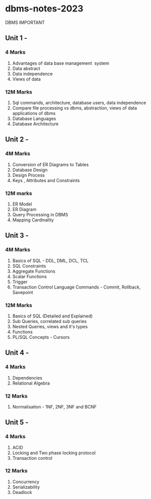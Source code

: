 # dbms-notes-2023

DBMS IMPORTANT

## Unit 1 -

### 4 Marks

1. Advantages of data base management  system
2. Data abstract
3. Data independence
4. Views of data

### 12M Marks

1. Sql commands, architecture, database users, data independence
2. Compare file processing vs dbms, abstraction, views of data applications of dbms
3. Database Languages
4. Database Architecture

## Unit 2 -

### 4M Marks

1. Conversion of ER Diagrams to Tables
2. Database Design
3. Design Process
4. Keys , Attributes and Constraints

### 12M marks

1. ER Model
2. ER Diagram
3. Query Processing in DBMS
4. Mapping Cardinality

## Unit 3 -

### 4M Marks

1. Basics of SQL - DDL, DML, DCL, TCL
2. SQL Constraints
3. Aggregate Functions
4. Scalar Functions
5. Trigger
6. Transaction Control Language Commands - Commit, Rollback, Savepoint

### 12M Marks

1. Basics of SQL (Detailed and Explained)
2. Sub Queries, correlated sub queries
3. Nested Queries, views and it's types
4. Functions
5. PL/SQL Concepts - Cursors

## Unit 4 -

### 4 Marks

1. Dependencies
2. Relational Algebra

### 12 Marks

1. Normalisation - 1NF, 2NF, 3NF and BCNF

## Unit 5 -

### 4 Marks

1. ACID
2. Locking and Two phase locking protocol
3. Transaction control

### 12 Marks

1. Concurrency
2. Serializability
3. Deadlock
